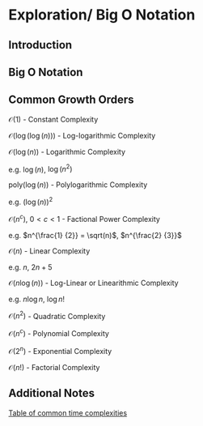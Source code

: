 # Exploration/ Big O Notation

## Introduction 

## Big O Notation 

## Common Growth Orders

$\mathcal{O}(1)$ - Constant Complexity

$\mathcal{O}(\log(\log(n)))$ - Log-logarithmic Complexity

$\mathcal{O}(\log(n))$ - Logarithmic Complexity

e.g. $\log(n)$, $\log(n^2)$

$\text{poly}(\log(n))$ - Polylogarithmic Complexity 

e.g. ${(\log(n))}^2$

$\mathcal{O}(n^c)$, $0 < c < 1$ - Factional Power Complexity

e.g. $n^{\frac{1} {2}} = \sqrt(n)$, $n^{\frac{2} {3}}$

$\mathcal{O}(n)$ - Linear Complexity

e.g. $n$, $2 n + 5$

$\mathcal{O}(n \log(n))$ - Log-Linear or Linearithmic Complexity

e.g. $n \log n$, $\log n!$ 

$\mathcal{O}(n^2)$ - Quadratic Complexity

$\mathcal{O}(n^c)$ - Polynomial Complexity

$\mathcal{O}(2^n)$ - Exponential Complexity

$\mathcal{O}(n!)$ - Factorial Complexity

## Additional Notes 

[Table of common time complexities](https://en.wikipedia.org/wiki/Time_complexity#Table_of_common_time_complexities)



